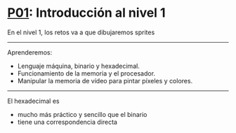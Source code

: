 # [P01](https://www.youtube.com/watch?v=GYwPDZaoAf4): Introducción al nivel 1

En el nivel 1, los retos va a que dibujaremos sprites

---

Aprenderemos:

* Lenguaje máquina, binario y hexadecimal.
* Funcionamiento de la memoria y el procesador.
* Manipular la memoria de vídeo para pintar píxeles y colores.

---

El hexadecimal es

* mucho más práctico y sencillo que el binario
* tiene una correspondencia directa

